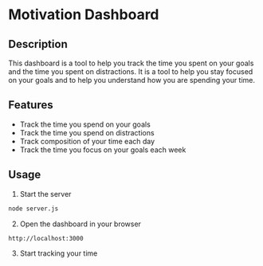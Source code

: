 # Motivation Dashboard

## Description
This dashboard is a tool to help you track the time you spent on your goals and the time you spent on distractions. It is a tool to help you stay focused on your goals and to help you understand how you are spending your time.

## Features
- Track the time you spend on your goals
- Track the time you spend on distractions
- Track composition of your time each day
- Track the time you focus on your goals each week

## Usage
1. Start the server
```bash
node server.js
```
2. Open the dashboard in your browser
```
http://localhost:3000
```
3. Start tracking your time